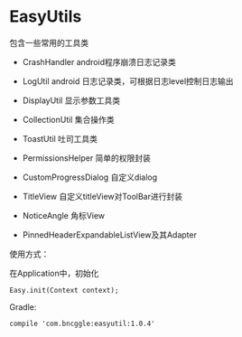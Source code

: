 # EasyUtils
 
包含一些常用的工具类

* CrashHandler android程序崩溃日志记录类

* LogUtil android 日志记录类，可根据日志level控制日志输出

* DisplayUtil 显示参数工具类

* CollectionUtil 集合操作类

* ToastUtil 吐司工具类

* PermissionsHelper 简单的权限封装

* CustomProgressDialog 自定义dialog

* TitleView 自定义titleView对ToolBar进行封装

* NoticeAngle 角标View

* PinnedHeaderExpandableListView及其Adapter

使用方式：

在Application中，初始化

	Easy.init(Context context);
	
	
Gradle:

    compile 'com.bncggle:easyutil:1.0.4'
